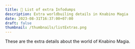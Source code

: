 ```yaml
---
title: 📝 List of extra Infodumps
description: Extra worldbuiling details in Knabino Magia
date: 2023-08-31T16:37:00+07:00
draft: false
thumbnail: /thumbnails/listExtras.png
---
```


These are the extra details about the world of Knabino Magia.
